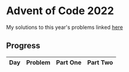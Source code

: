 # Advent of Code 2022

My solutions to this year's problems linked [here](https://adventofcode.com/2022)

## Progress

Day | Problem                                                             | Part One   | Part Two   | 
:-: | :-----------------------------------------------------------------: | :--------: | :--------: | 